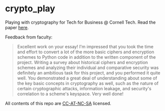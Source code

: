 # crypto_play
Playing with cryptography for Tech for Business @ Cornell Tech. Read the paper [here](https://github.com/oatsandsugar/crypto_play/blob/master/stroll-history-encryption.pdf).

Feedback from faculty:
>Excellent work on your essay! I'm impressed that you took the time and effort to convert a lot of the more basic ciphers and encryption schemes to Python code in addition to the written component of the project. Writing a survey about historical ciphers and encryption schemes and analyzing their individual and comparative security was definitely an ambitious task for this project, and you performed it quite well. You demonstrated a great deal of understanding about some of the key basic concepts in cryptography as well, such as the nature of certain cryptographic attacks, information leakage, and security's correlation to a scheme's keyspace. Very well done!

All contents of this repo are [CC-AT-NC-SA](https://creativecommons.org/licenses/by-nc-sa/2.0/) licensed.
